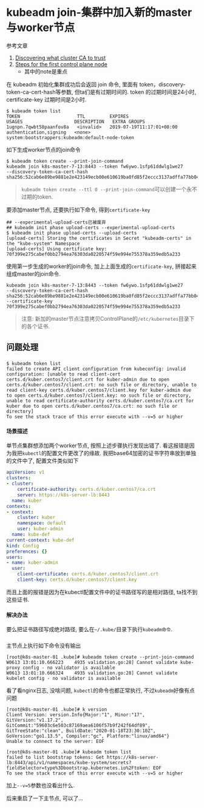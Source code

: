# kubeadm join-集群中加入新的master与worker节点

参考文章

1. [Discovering what cluster CA to trust](https://kubernetes.io/docs/reference/setup-tools/kubeadm/kubeadm-join/#discovering-what-cluster-ca-to-trust)
2. [Steps for the first control plane node](https://kubernetes.io/docs/setup/independent/high-availability/#steps-for-the-first-control-plane-node)
    - 其中的note是重点

在 kubeadm 初始化集群成功后会返回 join 命令, 里面有 token，discovery-token-ca-cert-hash等参数, 但ta们是有过期时间的. token 的过期时间是24小时, certificate-key 过期时间是2小时.

```
$ kubeadm token list
TOKEN                     TTL         EXPIRES                     USAGES                   DESCRIPTION   EXTRA GROUPS
1ugnpn.7qwbt58paanfov8a   <invalid>   2019-07-19T11:17:01+08:00   authentication,signing   <none>        system:bootstrappers:kubeadm:default-node-token
```

如下生成worker节点的join命令

```
$ kubeadm token create --print-join-command
kubeadm join k8s-master-7-13:8443 --token fw6ywo.1sfp61ddwlg1we27     --discovery-token-ca-cert-hash sha256:52cab6e89be9881e2e423149ecb00e610619ba0fd85f2eccc3137adffa77bb04
```

> `kubeadm token create --ttl 0 --print-join-command`可以创建一个永不过期的token.

要添加master节点, 还要执行如下命令, 得到`certificate-key`

```
## --experimental-upload-certs已被废弃
## kubeadm init phase upload-certs --experimental-upload-certs
$ kubeadm init phase upload-certs --upload-certs
[upload-certs] Storing the certificates in Secret "kubeadm-certs" in the "kube-system" Namespace
[upload-certs] Using certificate key:
70f399e275cabef0bb2794ea76303da0220574f59e994e755378a359edb5a233
```

使用第一步生成的worker的join命令, 加上上面生成的`certificate-key`, 拼接起来组成master的join命令.

```
kubeadm join k8s-master-7-13:8443 --token fw6ywo.1sfp61ddwlg1we27     --discovery-token-ca-cert-hash sha256:52cab6e89be9881e2e423149ecb00e610619ba0fd85f2eccc3137adffa77bb04 --certificate-key 70f399e275cabef0bb2794ea76303da0220574f59e994e755378a359edb5a233
```

> 注意: 新加的master节点注意拷贝ControlPlane的`/etc/kubernetes`目录下的各个证书.

## 问题处理

### 

```
$ kubeadm token list
failed to create API client configuration from kubeconfig: invalid configuration: [unable to read client-cert certs.d/kuber.centos7/client.crt for kuber-admin due to open certs.d/kuber.centos7/client.crt: no such file or directory, unable to read client-key certs.d/kuber.centos7/client.key for kuber-admin due to open certs.d/kuber.centos7/client.key: no such file or directory, unable to read certificate-authority certs.d/kuber.centos7/ca.crt for kuber due to open certs.d/kuber.centos7/ca.crt: no such file or directory]
To see the stack trace of this error execute with --v=5 or higher
```

#### 场景描述

单节点集群想添加两个worker节点, 按照上述步骤执行发现出错了. 看这报错是因为我把`kubectl`的配置文件更改了的缘故. 我把base64加密的证书字符串放到单独的文件中了, 配置文件类似如下

```yaml
apiVersion: v1
clusters:
- cluster:
    certificate-authority: certs.d/kuber.centos7/ca.crt
    server: https://k8s-server-lb:8443
  name: kuber
contexts:
- context:
    cluster: kuber
    namespace: default
    user: kuber-admin
  name: kube-def
current-context: kube-def
kind: Config
preferences: {}
users:
- name: kuber-admin
  user:
    client-certificate: certs.d/kuber.centos7/client.crt
    client-key: certs.d/kuber.centos7/client.key
```

而且上面的报错是因为在kubectl配置文件中的证书路径写的是相对路径, ta找不到这些证书.

#### 解决办法

要么把证书路径写成绝对路径, 要么在`~/.kube/`目录下执行`kubeadm命令`.

###

主节点上执行如下命令没有输出

```
[root@k8s-master-01 .kube]# kubeadm token create --print-join-command
W0613 13:01:10.666223    4935 validation.go:28] Cannot validate kube-proxy config - no validator is available
W0613 13:01:10.666324    4935 validation.go:28] Cannot validate kubelet config - no validator is available
```

看了看nginx日志, 没啥问题, `kubectl`的命令也都正常执行, 不过`kubeadm`好像有点问题

```
[root@k8s-master-01 .kube]# k version
Client Version: version.Info{Major:"1", Minor:"17", GitVersion:"v1.17.2", GitCommit:"59603c6e503c87169aea6106f57b9f242f64df89", GitTreeState:"clean", BuildDate:"2020-01-18T23:30:10Z", GoVersion:"go1.13.5", Compiler:"gc", Platform:"linux/amd64"}
Unable to connect to the server: EOF
```

```
[root@k8s-master-01 .kube]# kubeadm token list
failed to list bootstrap tokens: Get https://k8s-server-lb:8443/api/v1/namespaces/kube-system/secrets?fieldSelector=type%3Dbootstrap.kubernetes.io%2Ftoken: EOF
To see the stack trace of this error execute with --v=5 or higher
```

加上`--v=5`参数也没看出什么.

后来重启了一下主节点, 可以了...
